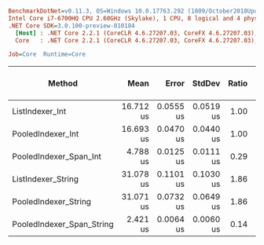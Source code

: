 ``` ini

BenchmarkDotNet=v0.11.3, OS=Windows 10.0.17763.292 (1809/October2018Update/Redstone5)
Intel Core i7-6700HQ CPU 2.60GHz (Skylake), 1 CPU, 8 logical and 4 physical cores
.NET Core SDK=3.0.100-preview-010184
  [Host] : .NET Core 2.2.1 (CoreCLR 4.6.27207.03, CoreFX 4.6.27207.03), 64bit RyuJIT
  Core   : .NET Core 2.2.1 (CoreCLR 4.6.27207.03, CoreFX 4.6.27207.03), 64bit RyuJIT

Job=Core  Runtime=Core  

```
|                    Method |      Mean |     Error |    StdDev | Ratio | Gen 0/1k Op | Gen 1/1k Op | Gen 2/1k Op | Allocated Memory/Op |
|-------------------------- |----------:|----------:|----------:|------:|------------:|------------:|------------:|--------------------:|
|           ListIndexer_Int | 16.712 us | 0.0555 us | 0.0519 us |  1.00 |           - |           - |           - |                   - |
|         PooledIndexer_Int | 16.693 us | 0.0470 us | 0.0440 us |  1.00 |           - |           - |           - |                   - |
|    PooledIndexer_Span_Int |  4.788 us | 0.0125 us | 0.0111 us |  0.29 |           - |           - |           - |                   - |
|        ListIndexer_String | 31.078 us | 0.1101 us | 0.1030 us |  1.86 |           - |           - |           - |                   - |
|      PooledIndexer_String | 31.071 us | 0.0732 us | 0.0649 us |  1.86 |           - |           - |           - |                   - |
| PooledIndexer_Span_String |  2.421 us | 0.0064 us | 0.0060 us |  0.14 |           - |           - |           - |                   - |
